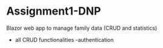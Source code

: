 # Assignment1-DNP
Blazor web app to manage family data (CRUD and statistics)
- all CRUD functionalities
-authentication 
